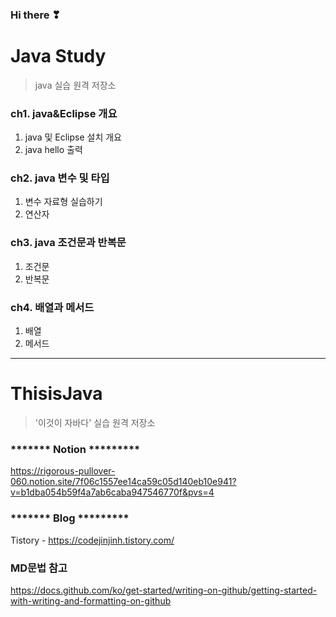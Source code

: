  ### Hi there ❣

# Java Study
> java 실습 원격 저장소

### ch1. java&Eclipse 개요
1) java 및 Eclipse 설치 개요
2) java hello 출력

### ch2. java 변수 및 타입
1) 변수 자료형 실습하기
2) 연산자

### ch3. java 조건문과 반복문
1) 조건문
2) 반복문

### ch4. 배열과 메서드
1) 배열
2) 메서드

----------------------------------
# ThisisJava
> '이것이 자바다' 실습 원격 저장소


### ******* Notion *********
https://rigorous-pullover-060.notion.site/7f06c1557ee14ca59c05d140eb10e941?v=b1dba054b59f4a7ab6caba947546770f&pvs=4

### ******* Blog ********* 
Tistory - https://codejinjinh.tistory.com/

### MD문법 참고
https://docs.github.com/ko/get-started/writing-on-github/getting-started-with-writing-and-formatting-on-github
